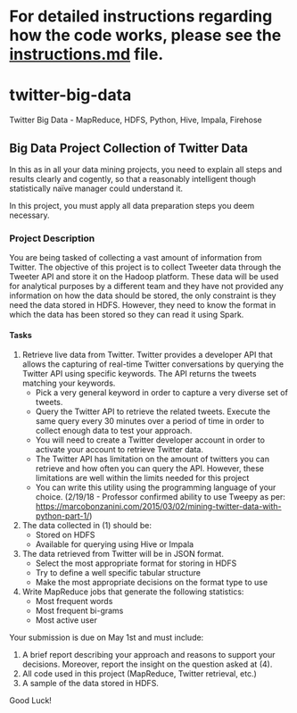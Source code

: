 # For detailed instructions regarding how the code works, please see the [instructions.md](https://github.com/jpfreeley/twitter-big-data/blob/master/instructions.md) file.

# twitter-big-data
Twitter Big Data - MapReduce, HDFS, Python, Hive, Impala, Firehose


## Big Data Project Collection of Twitter Data
In this as in all your data mining projects, you need to explain all steps and results clearly and cogently, so that a reasonably intelligent though statistically naïve manager could understand it.

In this project, you must apply all data preparation steps you deem necessary.

### Project Description
You are being tasked of collecting a vast amount of information from Twitter. The objective of this project is to collect Tweeter data through the Tweeter API and store it on the Hadoop platform. These data will be used for analytical purposes by a different team and they have not provided any information on how the data should be stored, the only constraint is
they need the data stored in HDFS. However, they need to know the format in which the data has been stored so they can read it using Spark.

#### Tasks
1. Retrieve live data from Twitter. Twitter provides a developer API that allows the capturing of real-time Twitter conversations by querying the Twitter API using specific keywords. The API returns the tweets matching your keywords.
    - Pick a very general keyword in order to capture a very diverse set of tweets.
    - Query the Twitter API to retrieve the related tweets. Execute the same query every 30 minutes over a period of time in order to collect enough data to test your approach.
    - You will need to create a Twitter developer account in order to activate your account to retrieve Twitter data.
    - The Twitter API has limitation on the amount of twitters you can retrieve and how often you can query the API. However, these limitations are well within the limits needed for this project
    - You can write this utility using the programming language of your choice.
    (2/19/18 - Professor confirmed ability to use Tweepy as per: https://marcobonzanini.com/2015/03/02/mining-twitter-data-with-python-part-1/)
2. The data collected in (1) should be:
    - Stored on HDFS
    - Available for querying using Hive or Impala
3. The data retrieved from Twitter will be in JSON format.
    - Select the most appropriate format for storing in HDFS
    - Try to define a well specific tabular structure
    - Make the most appropriate decisions on the format type to use
4. Write MapReduce jobs that generate the following statistics:
    - Most frequent words
    - Most frequent bi-grams
    - Most active user

Your submission is due on May 1st and must include:
1. A brief report describing your approach and reasons to support your decisions. Moreover, report the insight on the question asked at (4).
2. All code used in this project (MapReduce, Twitter retrieval, etc.)
3. A sample of the data stored in HDFS.

Good Luck!
